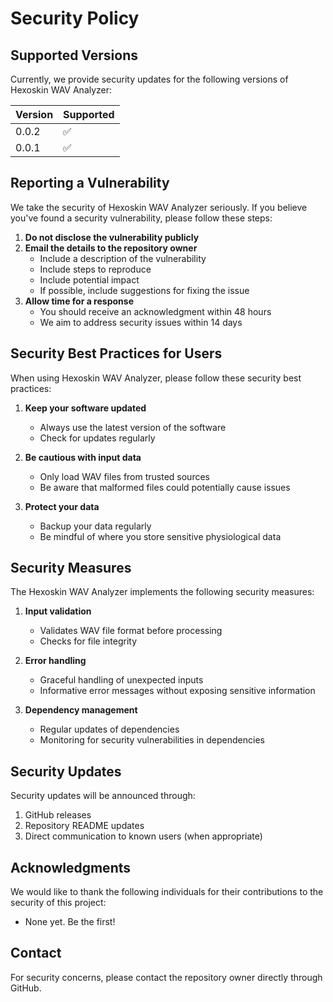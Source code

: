 # Security Policy

## Supported Versions

Currently, we provide security updates for the following versions of Hexoskin WAV Analyzer:

| Version | Supported          |
| ------- | ------------------ |
| 0.0.2   | :white_check_mark: |
| 0.0.1   | :white_check_mark: |

## Reporting a Vulnerability

We take the security of Hexoskin WAV Analyzer seriously. If you believe you've found a security vulnerability, please follow these steps:

1. **Do not disclose the vulnerability publicly**
2. **Email the details to the repository owner**
   - Include a description of the vulnerability
   - Include steps to reproduce
   - Include potential impact
   - If possible, include suggestions for fixing the issue
3. **Allow time for a response**
   - You should receive an acknowledgment within 48 hours
   - We aim to address security issues within 14 days

## Security Best Practices for Users

When using Hexoskin WAV Analyzer, please follow these security best practices:

1. **Keep your software updated**
   - Always use the latest version of the software
   - Check for updates regularly

2. **Be cautious with input data**
   - Only load WAV files from trusted sources
   - Be aware that malformed files could potentially cause issues

3. **Protect your data**
   - Backup your data regularly
   - Be mindful of where you store sensitive physiological data

## Security Measures

The Hexoskin WAV Analyzer implements the following security measures:

1. **Input validation**
   - Validates WAV file format before processing
   - Checks for file integrity

2. **Error handling**
   - Graceful handling of unexpected inputs
   - Informative error messages without exposing sensitive information

3. **Dependency management**
   - Regular updates of dependencies
   - Monitoring for security vulnerabilities in dependencies

## Security Updates

Security updates will be announced through:

1. GitHub releases
2. Repository README updates
3. Direct communication to known users (when appropriate)

## Acknowledgments

We would like to thank the following individuals for their contributions to the security of this project:

- None yet. Be the first!

## Contact

For security concerns, please contact the repository owner directly through GitHub. 